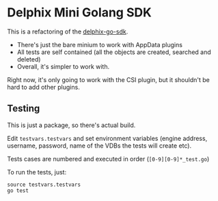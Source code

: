 # Delphix Mini Golang SDK

This is a refactoring of the [delphix-go-sdk](https://github.com/delphix/delphix-go-sdk).

- There's just the bare minium to work with AppData plugins
- All tests are self contained (all the objects are created, searched and deleted)
- Overall, it's simpler to work with.

Right now, it's only going to work with the CSI plugin, but it shouldn't be hard to add other plugins.

## Testing

This is just a package, so there's actual build.

Edit `testvars.testvars` and set environment variables (engine address, username, password, name of the VDBs the tests will create etc).

Tests cases are numbered and executed in order (`[0-9][0-9]*_test.go`)

To run the tests, just:

```
source testvars.testvars
go test
```